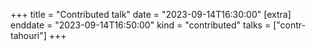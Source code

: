 +++
title = "Contributed talk"
date = "2023-09-14T16:30:00"
[extra]
enddate = "2023-09-14T16:50:00"
kind = "contributed"
talks = ["contr-tahouri"]
+++
